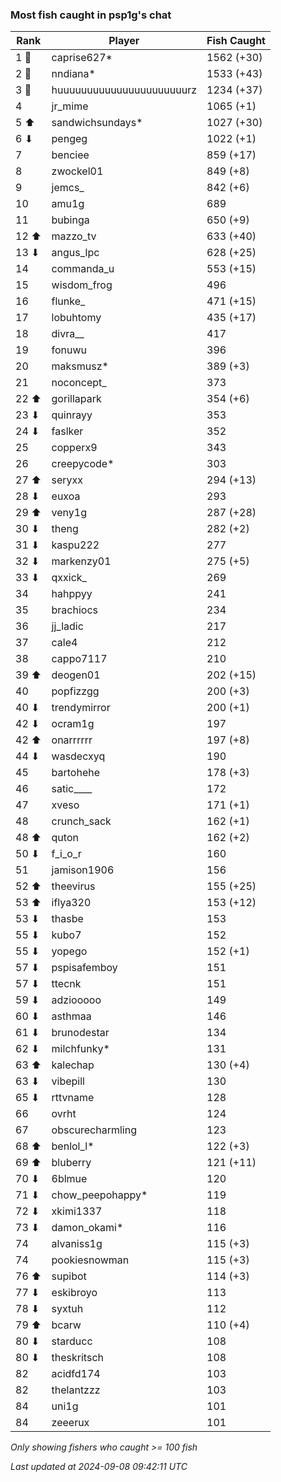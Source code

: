 ### Most fish caught in psp1g's chat
| Rank | Player | Fish Caught |
|------|--------|-----------|
| 1 🥇  | caprise627*  | 1562 (+30) |
| 2 🥈  | nndiana*  | 1533 (+43) |
| 3 🥉  | huuuuuuuuuuuuuuuuuuuuuurz  | 1234 (+37) |
| 4  | jr_mime  | 1065 (+1) |
| 5 ⬆ | sandwichsundays*  | 1027 (+30) |
| 6 ⬇ | pengeg  | 1022 (+1) |
| 7  | benciee  | 859 (+17) |
| 8  | zwockel01  | 849 (+8) |
| 9  | jemcs_  | 842 (+6) |
| 10  | amu1g  | 689 |
| 11  | bubinga  | 650 (+9) |
| 12 ⬆ | mazzo_tv  | 633 (+40) |
| 13 ⬇ | angus_lpc  | 628 (+25) |
| 14  | commanda_u  | 553 (+15) |
| 15  | wisdom_frog  | 496 |
| 16  | flunke_  | 471 (+15) |
| 17  | lobuhtomy  | 435 (+17) |
| 18  | divra__  | 417 |
| 19  | fonuwu  | 396 |
| 20  | maksmusz*  | 389 (+3) |
| 21  | noconcept_  | 373 |
| 22 ⬆ | gorillapark  | 354 (+6) |
| 23 ⬇ | quinrayy  | 353 |
| 24 ⬇ | faslker  | 352 |
| 25  | copperx9  | 343 |
| 26  | creepycode*  | 303 |
| 27 ⬆ | seryxx  | 294 (+13) |
| 28 ⬇ | euxoa  | 293 |
| 29 ⬆ | veny1g  | 287 (+28) |
| 30 ⬇ | theng  | 282 (+2) |
| 31 ⬇ | kaspu222  | 277 |
| 32 ⬇ | markenzy01  | 275 (+5) |
| 33 ⬇ | qxxick_  | 269 |
| 34  | hahppyy  | 241 |
| 35  | brachiocs  | 234 |
| 36  | jj_ladic  | 217 |
| 37  | cale4  | 212 |
| 38  | cappo7117  | 210 |
| 39 ⬆ | deogen01  | 202 (+15) |
| 40  | popfizzgg  | 200 (+3) |
| 40 ⬇ | trendymirror  | 200 (+1) |
| 42 ⬇ | ocram1g  | 197 |
| 42 ⬆ | onarrrrrr  | 197 (+8) |
| 44 ⬇ | wasdecxyq  | 190 |
| 45  | bartohehe  | 178 (+3) |
| 46  | satic____  | 172 |
| 47  | xveso  | 171 (+1) |
| 48  | crunch_sack  | 162 (+1) |
| 48 ⬆ | quton  | 162 (+2) |
| 50 ⬇ | f_i_o_r  | 160 |
| 51  | jamison1906  | 156 |
| 52 ⬆ | theevirus  | 155 (+25) |
| 53 ⬆ | iflya320  | 153 (+12) |
| 53 ⬇ | thasbe  | 153 |
| 55 ⬇ | kubo7  | 152 |
| 55 ⬇ | yopego  | 152 (+1) |
| 57 ⬇ | pspisafemboy  | 151 |
| 57 ⬇ | ttecnk  | 151 |
| 59 ⬇ | adziooooo  | 149 |
| 60 ⬇ | asthmaa  | 146 |
| 61 ⬇ | brunodestar  | 134 |
| 62 ⬇ | milchfunky*  | 131 |
| 63 ⬆ | kalechap  | 130 (+4) |
| 63 ⬇ | vibepill  | 130 |
| 65 ⬇ | rttvname  | 128 |
| 66  | ovrht  | 124 |
| 67  | obscurecharmling  | 123 |
| 68 ⬆ | benlol_l*  | 122 (+3) |
| 69 ⬆ | bluberry  | 121 (+11) |
| 70 ⬇ | 6blmue  | 120 |
| 71 ⬇ | chow_peepohappy*  | 119 |
| 72 ⬇ | xkimi1337  | 118 |
| 73 ⬇ | damon_okami*  | 116 |
| 74  | alvaniss1g  | 115 (+3) |
| 74  | pookiesnowman  | 115 (+3) |
| 76 ⬆ | supibot  | 114 (+3) |
| 77 ⬇ | eskibroyo  | 113 |
| 78 ⬇ | syxtuh  | 112 |
| 79 ⬆ | bcarw  | 110 (+4) |
| 80 ⬇ | starducc  | 108 |
| 80 ⬇ | theskritsch  | 108 |
| 82  | acidfd174  | 103 |
| 82  | thelantzzz  | 103 |
| 84  | uni1g  | 101 |
| 84  | zeeerux  | 101 |

_Only showing fishers who caught >= 100 fish_

_Last updated at 2024-09-08 09:42:11 UTC_